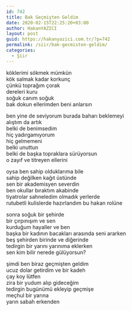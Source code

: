 ```yaml
---
id: 742
title: Bak Geçmişten Geldim
date: 2020-02-15T22:25:20+03:00
author: HakanYAZICI
layout: post
guid: https://hakanyazici.com.tr/?p=742
permalink: /siir/bak-gecmisten-geldim/
categories:
  - Şiir
---
```

köklerimi sökmek mümkün  
kök salmak kadar korkunç  
çünkü toprağım çorak  
dereleri kuru  
soğuk canım soğuk  
bak dokun ellerimden beni anlarsın

ben yine de seviyorum burada baharı beklemeyi  
alıştım da artık  
belki de benimsedim  
hiç yadırgamıyorum  
hiç gelmemeni  
belki unuttun  
belki de başka topraklara sürüyorsun  
o zayıf ve titreyen ellerini

oysa ben sahip olduklarıma bile  
sahip değilken kağıt üstünde  
sen bir akademisyen severdin  
ben okullar bıraktım akabinde  
tiyatrolar sahneledim olmadık yerlerde  
rutubetli kulislerde hazırlandım bu hakan rolüne

sonra soğuk bir şehirde  
bir çırpınışım ve sen  
kurduğum hayaller ve ben  
başka bir kadının bacakları arasında seni ararken  
beş şehirden birinde ve diğerinde  
tedirgin bir yarını yarınıma eklerken  
sen kim bilir nerede gülüyorsun?

şimdi ben biraz geçmişten geldim  
ucuz dolar getirdim ve bir kadeh  
çay koy lütfen  
zira bir yudum alıp gideceğim  
tedirgin bugünümü ekleyip geçmişe  
meçhul bir yarına  
yarın sabah erkenden
